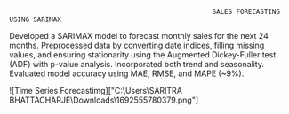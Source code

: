                                                        SALES FORECASTING USING SARIMAX
                                                       






Developed a SARIMAX model to forecast monthly sales for the next 24 months. Preprocessed data by converting date indices, filling missing values, and ensuring stationarity using the Augmented Dickey-Fuller test (ADF) with p-value analysis. Incorporated both trend and seasonality. Evaluated model accuracy using MAE, RMSE, and MAPE (~9%).

![Time Series Forecastimg]["C:\Users\SARITRA BHATTACHARJE\Downloads\1692555780379.png"]
